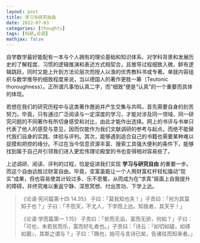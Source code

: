 ```yaml
---
layout: post
title: 学习与研究自由
date: 2022-07-03
categories: [thoughts]
tags: [科研,论语]
mathjax: false
---
```


自学数学最好能配有一本与个人拥有的理论基础和知识体系、对学科背景和发展历史的了解程度、习惯的逻辑推演和表述方式相契合，且推导过程细致入微、鲜有逻辑跳跃，同时又能上升到方法论层次而授人以渔的优秀教科书或专著。单就内容组织与数学推导的细致程度来说，当以德国人的著作更胜一筹（Teutonic thoroughness）。正所谓凡事怕认真二字，而“细致”便是“认真”的一个重要而具体的体现。

若想在我们的研究历程中与这类著作邂逅并产生交集与共鸣，首先需要自身的刻苦努力。毕竟，只有通过广泛阅读与一定深度的学习，才能对涉及同一领域、同一研究问题的不同著作有所切身感受和对比，由此才能作出选择。网上的书评与书单只代表了他人的感受与意见，因而仅能作为我们文献调研的参考与起点，而绝不能替代我们自身的实践、体验与评判。其次，能够遇到适合自己的书籍也需要某种难以捉摸和把控的缘分。不过在当今信息资源丰富、搜索工具强大便利的条件下，能够找到属于自己并引领我们进入更宏伟理论殿堂的书也变得相对容易些了。

上述调研、阅读、评判的过程，恰是促进我们实现 **学习与研究自由** 的重要一步。而这个自由远胜过财富自由。毕竟，变富虽能让一个人用财富杠杆轻松撬动“现实”成果，但也容易使其计较过多、乐不思蜀，从而成为在“求真”层面上自我提升的障碍，并终究难以重返宁静、深思冥想、付出苦功、下学上达。

> 《论语·宪问篇第十四 14.35》 子曰：「莫我知也夫！」子贡曰：「何为其莫知子也？」子曰：「不怨天，不尤人，下学而上达。知我者，其天乎！」
>
> 《论语·学而篇第一 1.15》 子贡曰：「贫而无谄，富而无骄，何如？」子曰：「可也，未若贫而乐，富而好礼者也。」子贡曰：「诗云：『如切如磋，如琢如磨』，其斯之谓与？」子曰：「赐也，始可与言诗已矣，告诸往而知来者。」
